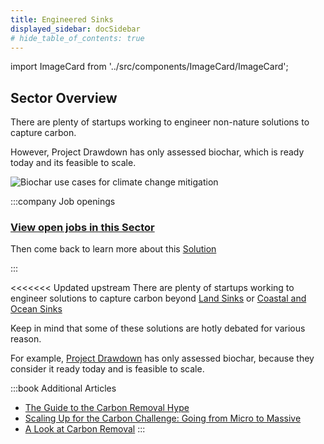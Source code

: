 ```yaml
---
title: Engineered Sinks
displayed_sidebar: docSidebar
# hide_table_of_contents: true
---
```

import ImageCard from '../src/components/ImageCard/ImageCard';

## Sector Overview

There are plenty of startups working to engineer non-nature solutions to capture carbon.

However, Project Drawdown has only assessed biochar, which is ready today and its feasible to scale.

<!-- :::tip Impact Goal
1.4–3 Gigatons will be saved from our [carbon budget](/glossary/#carbon-budget)
>>>>>>> Stashed changes
:::
 -->
![Biochar use cases for climate change mitigation](/../static/img/biochar-production.jpg)

:::company Job openings
### [View open jobs in this Sector](https://climatebase.org/jobs?l=&q=&sectors=Carbon+Removal+Tech&p=0&remote=false)

Then come back to learn more about this [Solution](#solutions-in-this-sector)

<!--This is the best strategy to accelerate your expertise as a top candidate-->
:::

<<<<<<< Updated upstream
There are plenty of startups working to engineer solutions to capture carbon beyond [Land Sinks](sector-land-sinks) or [Coastal and Ocean Sinks](sector-coastal-and-ocean-sinks)

Keep in mind that some of these solutions are hotly debated for various reason.

For example, [Project Drawdown](level-1#project-drawdown) has only assessed biochar, because they consider it ready today and is feasible to scale. 

<div style={{ display: 'flex', flexWrap: 'wrap'}}>
    <ImageCard
    title="Biochar Production"
    description="Biochar retains most of the carbon produced by decomposing biomass."
    imageUrl="/img/biochar-kiln.jpg"
    linkUrl="../solution-biochar-production"
    />
    <ImageCard
    title="Carbon Capture and Storage"
    description="Machines that can capture CO2 emissions"
    imageUrl="/img/ccs.jpg"
    linkUrl="../topic-carbon-capture-and-storage"
    />
</div>

:::book Additional Articles
- [The Guide to the Carbon Removal Hype](https://climatedrift.substack.com/p/the-guide-to-the-carbon-removal-hype)
- [Scaling Up for the Carbon Challenge: Going from Micro to Massive](https://climatedrift.substack.com/p/scaling-up-for-the-carbon-challenge)
- [A Look at Carbon Removal](https://climatedrift.substack.com/p/a-look-at-carbon-removal)
::: 